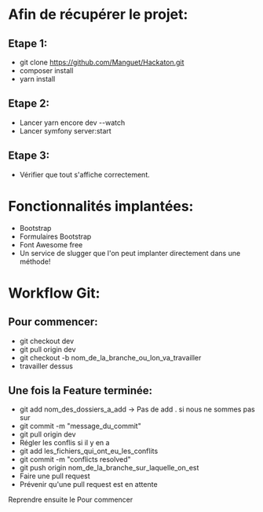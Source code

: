 # Afin de récupérer le projet:

## Etape 1:
* git clone https://github.com/Manguet/Hackaton.git
* composer install
* yarn install

## Etape 2:
* Lancer yarn encore dev --watch
* Lancer symfony server:start

## Etape 3:
* Vérifier que tout s'affiche correctement.


# Fonctionnalités implantées:

* Bootstrap
* Formulaires Bootstrap
* Font Awesome free
* Un service de slugger que l'on peut implanter directement dans une méthode!

# Workflow Git:

## Pour commencer:
* git checkout dev
* git pull origin dev
* git checkout -b nom_de_la_branche_ou_lon_va_travailler
* travailler dessus

## Une fois la Feature terminée:
* git add nom_des_dossiers_a_add   -> Pas de add . si nous ne sommes pas sur
* git commit -m "message_du_commit"
* git pull origin dev
* Régler les conflis si il y en a
* git add les_fichiers_qui_ont_eu_les_conflits
* git commit -m "conflicts resolved"
* git push origin nom_de_la_branche_sur_laquelle_on_est
* Faire une pull request
* Prévenir qu'une pull request est en attente

Reprendre ensuite le Pour commencer
